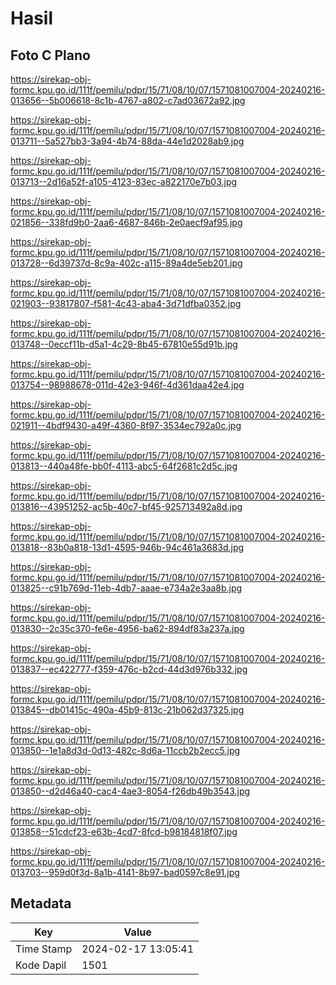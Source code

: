 # Hasil

## Foto C Plano

https://sirekap-obj-formc.kpu.go.id/111f/pemilu/pdpr/15/71/08/10/07/1571081007004-20240216-013656--5b006618-8c1b-4767-a802-c7ad03672a92.jpg

https://sirekap-obj-formc.kpu.go.id/111f/pemilu/pdpr/15/71/08/10/07/1571081007004-20240216-013711--5a527bb3-3a94-4b74-88da-44e1d2028ab9.jpg

https://sirekap-obj-formc.kpu.go.id/111f/pemilu/pdpr/15/71/08/10/07/1571081007004-20240216-013713--2d16a52f-a105-4123-83ec-a822170e7b03.jpg

https://sirekap-obj-formc.kpu.go.id/111f/pemilu/pdpr/15/71/08/10/07/1571081007004-20240216-021856--338fd9b0-2aa6-4687-846b-2e0aecf9af95.jpg

https://sirekap-obj-formc.kpu.go.id/111f/pemilu/pdpr/15/71/08/10/07/1571081007004-20240216-013728--6d39737d-8c9a-402c-a115-89a4de5eb201.jpg

https://sirekap-obj-formc.kpu.go.id/111f/pemilu/pdpr/15/71/08/10/07/1571081007004-20240216-021903--93817807-f581-4c43-aba4-3d71dfba0352.jpg

https://sirekap-obj-formc.kpu.go.id/111f/pemilu/pdpr/15/71/08/10/07/1571081007004-20240216-013748--0eccf11b-d5a1-4c29-8b45-67810e55d91b.jpg

https://sirekap-obj-formc.kpu.go.id/111f/pemilu/pdpr/15/71/08/10/07/1571081007004-20240216-013754--98988678-011d-42e3-946f-4d361daa42e4.jpg

https://sirekap-obj-formc.kpu.go.id/111f/pemilu/pdpr/15/71/08/10/07/1571081007004-20240216-021911--4bdf9430-a49f-4360-8f97-3534ec792a0c.jpg

https://sirekap-obj-formc.kpu.go.id/111f/pemilu/pdpr/15/71/08/10/07/1571081007004-20240216-013813--440a48fe-bb0f-4113-abc5-64f2681c2d5c.jpg

https://sirekap-obj-formc.kpu.go.id/111f/pemilu/pdpr/15/71/08/10/07/1571081007004-20240216-013816--43951252-ac5b-40c7-bf45-925713492a8d.jpg

https://sirekap-obj-formc.kpu.go.id/111f/pemilu/pdpr/15/71/08/10/07/1571081007004-20240216-013818--83b0a818-13d1-4595-946b-94c461a3683d.jpg

https://sirekap-obj-formc.kpu.go.id/111f/pemilu/pdpr/15/71/08/10/07/1571081007004-20240216-013825--c91b769d-11eb-4db7-aaae-e734a2e3aa8b.jpg

https://sirekap-obj-formc.kpu.go.id/111f/pemilu/pdpr/15/71/08/10/07/1571081007004-20240216-013830--2c35c370-fe6e-4956-ba62-894df83a237a.jpg

https://sirekap-obj-formc.kpu.go.id/111f/pemilu/pdpr/15/71/08/10/07/1571081007004-20240216-013837--ec422777-f359-476c-b2cd-44d3d976b332.jpg

https://sirekap-obj-formc.kpu.go.id/111f/pemilu/pdpr/15/71/08/10/07/1571081007004-20240216-013845--db01415c-490a-45b9-813c-21b062d37325.jpg

https://sirekap-obj-formc.kpu.go.id/111f/pemilu/pdpr/15/71/08/10/07/1571081007004-20240216-013850--1e1a8d3d-0d13-482c-8d6a-11ccb2b2ecc5.jpg

https://sirekap-obj-formc.kpu.go.id/111f/pemilu/pdpr/15/71/08/10/07/1571081007004-20240216-013850--d2d46a40-cac4-4ae3-8054-f26db49b3543.jpg

https://sirekap-obj-formc.kpu.go.id/111f/pemilu/pdpr/15/71/08/10/07/1571081007004-20240216-013858--51cdcf23-e63b-4cd7-8fcd-b98184818f07.jpg

https://sirekap-obj-formc.kpu.go.id/111f/pemilu/pdpr/15/71/08/10/07/1571081007004-20240216-013703--959d0f3d-8a1b-4141-8b97-bad0597c8e91.jpg


## Metadata

| Key        | Value               |
| ---------- | ------------------- |
| Time Stamp | 2024-02-17 13:05:41 |
| Kode Dapil | 1501                |



